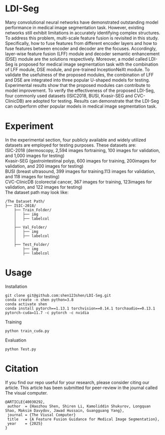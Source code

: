 # LDI-Seg


Many convolutional neural networks have demonstrated outstanding model performance in medical image segmentation task. However, existing networks still exhibit limitations in accurately identifying complex structures. To address this problem, multi-scale feature fusion is revisited in this study. Specifically, how to fuse features from different encoder layers and how to fuse features between encoder and decoder are the focuses. Accordingly, layer-wise feature fusion (LFF) module and decoder semantic enhancement (DSE) module are the solutions respectively. Moreover, a model called LDI-Seg is proposed for medical image segmentation task with the combination of LFF module, DSE module, and pre-trained InceptionNeXt module. To validate the usefulness of the proposed modules, the combination of LFF and DSE are integrated into three popular U-shaped models for testing. Experimental results show that the proposed modules can contribute to model improvement. To verify the effectiveness of the proposed LDI-Seg, four commonly used datasets (ISIC2018, BUSI, Kvasir-SEG and CVC-ClinicDB) are adopted for testing. Results can demonstrate that the LDI-Seg can outperform other popular models in medical image segmentation task.
# Experiment
In the experimental section, four publicly available and widely utilized datasets are employed for testing purposes. These datasets are:\
ISIC-2018 (dermoscopy, 2,594 images fortraining, 100 images for validation, and 1,000 images for testing)\
Kvasir-SEG (gastrointestinal polyp, 600 images for training, 200images for validation, and 200 images for testing)\
BUSI (breast ultrasound, 399 images for training.113 images for validation, and 118 images for testing)\
CVC-ClinicDB (colorectal cancer, 367 images for training, 123images for validation, and 122 images for testing)\
The dataset path may look like:
```
/The Dataset Path/
├── ISIC-2018/
    ├── Train_Folder/
    │   ├── img
    │   ├── labelcol
    │
    ├── Val_Folder/
    │   ├── img
    │   ├── labelcol
    │
    ├── Test_Folder/
        ├── img
        ├── labelcol
```
 # Usage
 Installation
 ```
 git clone git@github.com:shen123shen/LDI-Seg.git
 conda create -n shen python=3.8
 conda activate shen
 conda install pytorch==1.13.1 torchvision==0.14.1 torchaudio==0.13.1 pytorch-cuda=11.7 -c pytorch -c nvidia
```
Training
 ```
python train_cuda.py
 ```
Evaluation
 ```
python Test.py
 ```
# Citation
If you find our repo useful for your research, please consider citing our article.
This article has been submitted for peer-review in the journal called The visual computer.
 ```
@ARTICLE{40030292,
  author  = {Haozhou Shen, Shiren Li, Kamoliddin Shukurov, Longquan Shao, Maksim Davydov, Jawad Hussain, Guangguang Yang},
  journal = {The Viusal Computer}
  title   = {A Feature Fusion Guidance for Medical Image Segmentation},
  year    = {2025}
}
 ```
